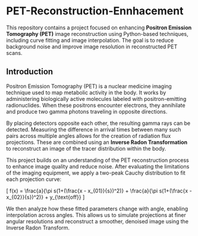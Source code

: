 # PET-Reconstruction-Ennhacement

This repository contains a project focused on enhancing **Positron Emission Tomography (PET)** image reconstruction using Python-based techniques, including curve fitting and image interpolation. The goal is to reduce background noise and improve image resolution in reconstructed PET scans.

## Introduction

Positron Emission Tomography (PET) is a nuclear medicine imaging technique used to map metabolic activity in the body. It works by administering biologically active molecules labeled with positron-emitting radionuclides. When these positrons encounter electrons, they annihilate and produce two gamma photons traveling in opposite directions.

By placing detectors opposite each other, the resulting gamma rays can be detected. Measuring the difference in arrival times between many such pairs across multiple angles allows for the creation of radiation flux projections. These are combined using an **Inverse Radon Transformation** to reconstruct an image of the tracer distribution within the body.

This project builds on an understanding of the PET reconstruction process to enhance image quality and reduce noise. After evaluating the limitations of the imaging equipment, we apply a two-peak Cauchy distribution to fit each projection curve:

\[
f(x) = \frac{a}{\pi s(1+(\frac{x - x_{01}}{s})^2)} + \frac{a}{\pi s(1+(\frac{x - x_{02}}{s})^2)} + y_{\text{off}}
\]

We then analyze how these fitted parameters change with angle, enabling interpolation across angles. This allows us to simulate projections at finer angular resolutions and reconstruct a smoother, denoised image using the Inverse Radon Transform.
